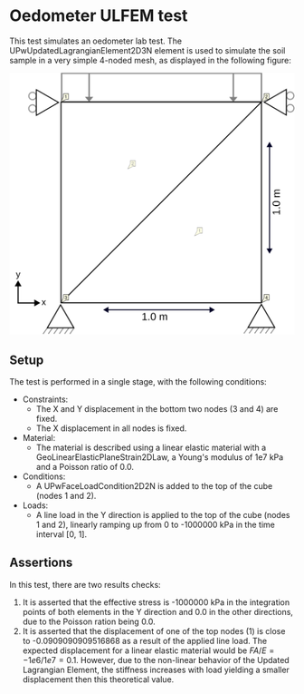 # Oedometer ULFEM test

This test simulates an oedometer lab test. The UPwUpdatedLagrangianElement2D3N element is used to simulate the soil
sample in a very simple 4-noded mesh, as displayed in the following figure:

![MeshStructure](MeshStructure.svg)

## Setup

The test is performed in a single stage, with the following conditions:

-   Constraints:
    -   The X and Y displacement in the bottom two nodes (3 and 4) are fixed.
    -   The X displacement in all nodes is fixed.
-   Material:
    -   The material is described using a linear elastic material with a GeoLinearElasticPlaneStrain2DLaw, a Young's modulus
        of 1e7 kPa and a Poisson ratio of 0.0.
-   Conditions:
    -   A UPwFaceLoadCondition2D2N is added to the top of the cube (nodes 1 and 2).
-   Loads:
    -   A line load in the Y direction is applied to the top of the cube (nodes 1 and 2), linearly ramping up from 0 to
      -1000000 kPa in the time interval \[0, 1\].

## Assertions

In this test, there are two results checks:

1. It is asserted that the effective stress is -1000000 kPa in the integration points of both elements in the Y
   direction and 0.0 in the other directions, due to the Poisson ration being 0.0.
2. It is asserted that the displacement of one of the top nodes (1) is close to -0.0909090909516868 as a result of the
   applied line load. The expected displacement for a linear elastic material would be $FA/E = -1e6 / 1e7 = 0.1$.
   However, due to the non-linear behavior of the Updated Lagrangian Element, the stiffness increases with load yielding
   a smaller displacement then this theoretical value.
